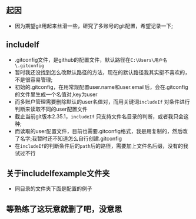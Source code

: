 <!--
 * @Author: zd
 * @Date: 2023-10-20 13:50:42
 * @LastEditors: zd
 * @LastEditTime: 2023-10-20 13:58:04
 * @FilePath: \learningFiles\note\gitconfig\关于github的配置问题.md
 * @Description: 
-->
## 起因
- 因为期望git用起来丝滑一些，研究了多账号的git配置，希望记录一下;


## includeIf
- .gitconfig文件，是github的配置文件，默认路径在`C:\Users\用户名\.gitconfig`
- 暂时我还没找到怎么改默认路径的方法，现在的默认路径我其实挺不喜欢的，不是很容易管理;
- 初始的.gitconfig，在用常规配置user.name和user.email后，会在.gitconfig的文件里生成一个名值对,key为user
- 而多账户管理需要删除默认的user名值对，而用关键词```includeIf``` 对条件进行判断来读取不同的user配置文件
- 截止当前git版本2.35.1，```includeIf``` 只支持文件名目录的判断，或者我只会这种;
- 而读取的user配置文件，目前也需要.gitconfig格式，我是用复制的，然后改了名字;我暂时还不知道怎么自行创建.gitconfig
- 在```includeIf```的判断条件后的```path```后的路径，需要加上文件名后缀，没有的我试过不行


## 关于includeIfexample文件夹
- 同目录的文件夹下面是配置的例子

## 等熟练了这玩意就删了吧，没意思
